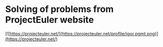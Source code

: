 # Solving of problems from ProjectEuler website

[![https://projecteuler.net/](https://projecteuler.net/profile/igor.pgmt.png)](https://projecteuler.net/)